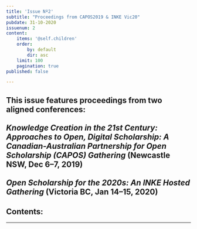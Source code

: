 ```yaml
---
title: 'Issue Nº2'
subtitle: "Proceedings from CAPOS2019 & INKE Vic20"
pubdate: 31-10-2020
issuenum: 2
content:
    items: '@self.children'
    order:
        by: default
        dir: asc
    limit: 100
    pagination: true
published: false

---
```



<h2>This issue features proceedings from two aligned conferences: 
<br/><br/>
<i>Knowledge Creation in the 21st Century: Approaches to Open, Digital Scholarship: A Canadian-Australian Partnership for Open Scholarship (CAPOS) Gathering</i> (Newcastle NSW, Dec 6–7, 2019)
<br /><br/>
<i>Open Scholarship for the 2020s: An INKE Hosted Gathering</i> (Victoria BC, Jan 14–15, 2020)
</h2>

<h2>Contents:</h2>




---

